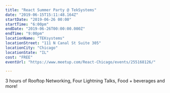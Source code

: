 ```yaml
---
title: "React Summer Party @ TekSystems"
date: "2019-06-15T15:11:48.164Z"
startDate: "2019-06-26 00:00"
startTime: "6:00pm"
endDate: "2019-06-26T00:00:00.000Z"
endTime: "9:00pm"
locationName: "TEKsystems"
locationStreet: "111 N Canal St Suite 305"
locationCity: "Chicago"
locationState: "IL"
cost: "FREE"
eventUrl: "https://www.meetup.com/React-Chicago/events/255168126/"

---
```


3 hours of Rooftop Networking, Four Lightning Talks, Food + beverages and more!

